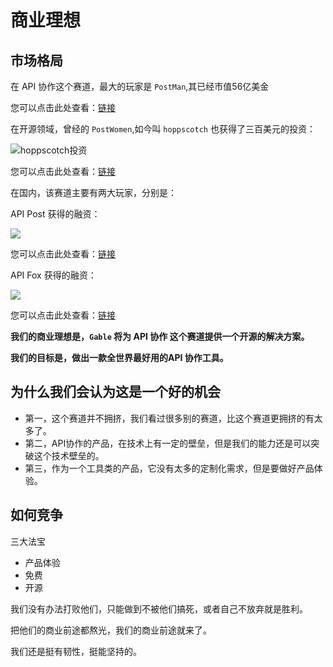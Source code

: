 # 商业理想

## 市场格局

在 API 协作这个赛道，最大的玩家是 `PostMan`,其已经市值56亿美金

您可以点击此处查看：[链接](https://zhuanlan.zhihu.com/p/483788526)

在开源领域，曾经的 `PostWomen`,如今叫 `hoppscotch` 也获得了三百美元的投资：

![hoppscotch投资](https://s3.bmp.ovh/imgs/2022/09/01/b477fee4f376052f.png)

您可以点击此处查看：[链接](https://github.com/liyasthomas)

在国内，该赛道主要有两大玩家，分别是：

API Post 获得的融资：

![](https://s3.bmp.ovh/imgs/2022/09/01/3ba942016fa32aa4.png)


您可以点击此处查看：[链接](https://new.qq.com/rain/a/20211201A02O8600)

API Fox 获得的融资：

![](https://s3.bmp.ovh/imgs/2022/09/01/a65a24a91f87d975.png)


您可以点击此处查看：[链接](https://new.qq.com/rain/a/20220105A030CF00)

**我们的商业理想是，`Gable` 将为 API 协作 这个赛道提供一个开源的解决方案。**

**我们的目标是，做出一款全世界最好用的API 协作工具。**

## 为什么我们会认为这是一个好的机会

- 第一，这个赛道并不拥挤，我们看过很多别的赛道，比这个赛道更拥挤的有太多了。
- 第二，API协作的产品，在技术上有一定的壁垒，但是我们的能力还是可以突破这个技术壁垒的。
- 第三，作为一个工具类的产品，它没有太多的定制化需求，但是要做好产品体验。

## 如何竞争

三大法宝

- 产品体验
- 免费
- 开源

我们没有办法打败他们，只能做到不被他们搞死，或者自己不放弃就是胜利。

把他们的商业前途都熬光，我们的商业前途就来了。

我们还是挺有韧性，挺能坚持的。